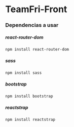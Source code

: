 # TeamFri-Front

### Dependencias a usar

##### react-router-dom
```
npm install react-router-dom
```

##### sass
```
npm install sass
```

##### bootstrap
```
npm install bootstrap
```

##### reactstrap
```
npm install reactstrap
```

